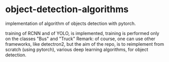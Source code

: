 # object-detection-algorithms
implementation of  algorithm of objects detection with pytorch.

training of RCNN and of YOLO, is implemented, training is performed only on the classes "Bus" and "Truck"
Remark: of course, one can use other frameworks, like detectron2,
but the aim of the repo, is to reimplement from scratch (using pytorch), various deep learning algorithms, for object detection.
